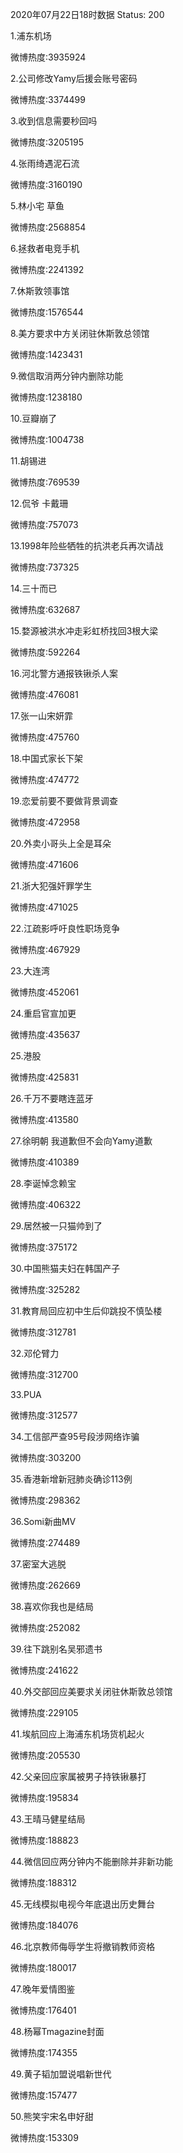 2020年07月22日18时数据
Status: 200

1.浦东机场

微博热度:3935924

2.公司修改Yamy后援会账号密码

微博热度:3374499

3.收到信息需要秒回吗

微博热度:3205195

4.张雨绮遇泥石流

微博热度:3160190

5.林小宅 草鱼

微博热度:2568854

6.拯救者电竞手机

微博热度:2241392

7.休斯敦领事馆

微博热度:1576544

8.美方要求中方关闭驻休斯敦总领馆

微博热度:1423431

9.微信取消两分钟内删除功能

微博热度:1238180

10.豆瓣崩了

微博热度:1004738

11.胡锡进

微博热度:769539

12.侃爷 卡戴珊

微博热度:757073

13.1998年险些牺牲的抗洪老兵再次请战

微博热度:737325

14.三十而已

微博热度:632687

15.婺源被洪水冲走彩虹桥找回3根大梁

微博热度:592264

16.河北警方通报铁锹杀人案

微博热度:476081

17.张一山宋妍霏

微博热度:475760

18.中国式家长下架

微博热度:474772

19.恋爱前要不要做背景调查

微博热度:472958

20.外卖小哥头上全是耳朵

微博热度:471606

21.浙大犯强奸罪学生

微博热度:471025

22.江疏影呼吁良性职场竞争

微博热度:467929

23.大连湾

微博热度:452061

24.重启官宣加更

微博热度:435637

25.港股

微博热度:425831

26.千万不要瞎连蓝牙

微博热度:413580

27.徐明朝 我道歉但不会向Yamy道歉

微博热度:410389

28.李诞悼念赖宝

微博热度:406322

29.居然被一只猫帅到了

微博热度:375172

30.中国熊猫夫妇在韩国产子

微博热度:325282

31.教育局回应初中生后仰跳投不慎坠楼

微博热度:312781

32.邓伦臂力

微博热度:312700

33.PUA

微博热度:312577

34.工信部严查95号段涉网络诈骗

微博热度:303200

35.香港新增新冠肺炎确诊113例

微博热度:298362

36.Somi新曲MV

微博热度:274489

37.密室大逃脱

微博热度:262669

38.喜欢你我也是结局

微博热度:252082

39.往下跳别名吴邪遗书

微博热度:241622

40.外交部回应美要求关闭驻休斯敦总领馆

微博热度:229105

41.埃航回应上海浦东机场货机起火

微博热度:205530

42.父亲回应家属被男子持铁锹暴打

微博热度:195834

43.王晴马健星结局

微博热度:188823

44.微信回应两分钟内不能删除并非新功能

微博热度:188312

45.无线模拟电视今年底退出历史舞台

微博热度:184076

46.北京教师侮辱学生将撤销教师资格

微博热度:180017

47.晚年爱情图鉴

微博热度:176401

48.杨幂Tmagazine封面

微博热度:174355

49.黄子韬加盟说唱新世代

微博热度:157477

50.熊笑宇宋名申好甜

微博热度:153309

